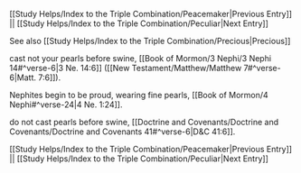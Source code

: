 [[Study Helps/Index to the Triple Combination/Peacemaker|Previous Entry]]  ||  [[Study Helps/Index to the Triple Combination/Peculiar|Next Entry]]

 See also [[Study Helps/Index to the Triple Combination/Precious|Precious]]

 cast not your pearls before swine, [[Book of Mormon/3 Nephi/3 Nephi 14#^verse-6|3 Ne. 14:6]] ([[New Testament/Matthew/Matthew 7#^verse-6|Matt. 7:6]]).

 Nephites begin to be proud, wearing fine pearls, [[Book of Mormon/4 Nephi#^verse-24|4 Ne. 1:24]].

 do not cast pearls before swine, [[Doctrine and Covenants/Doctrine and Covenants/Doctrine and Covenants 41#^verse-6|D&C 41:6]].

[[Study Helps/Index to the Triple Combination/Peacemaker|Previous Entry]]  ||  [[Study Helps/Index to the Triple Combination/Peculiar|Next Entry]]